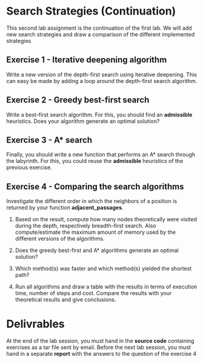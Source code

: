 # Search Strategies (Continuation)

This second lab assignment is the continuation of the first lab.
We will add new search strategies and draw a comparison of the different
implemented strategies

## Exercise 1 - Iterative deepening algorithm
Write a new version of the depth-first search using iterative deepening.
This can easy be made by adding a loop around the depth-first search
algorithm.

## Exercise 2 - Greedy best-first search
Write a best-first search algorithm. For this, you should find an
**admissible** heuristics. Does your algorithm generate an optimal solution?

## Exercise 3 - A* search
Finally, you should write a new function that performs an A* search through
the labyrinth. For this, you could reuse the **admissible** heuristics of the
previous exercise.

## Exercise 4 - Comparing the search algorithms
Investigate the different order in which the neighbors of a position is
returned by your function **adjacent_passages**.

1. Based on the result, compute how many nodes theoretically were visited
during the depth, respectively breadth-first search. Also compute/estimate
the maximum amount of memory used by the different versions of the algorithms.

2. Does the greedy best-first and A* algorithms generate an optimal solution?

3. Which method(s) was faster and which method(s) yielded the shortest path?

4. Run all algorithms and draw a table with the results in terms of execution
time, number of steps and cost. Compare the results with your theoretical
results and give conclusions.

# Delivrables

At the end of the lab session, you must hand in the **source code** containing
exercises as a tar file sent by email.
Before the next lab session, you must hand in a separate **report** with the
answers to the question of the exercise 4
